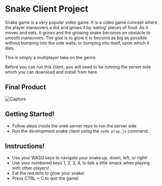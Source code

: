 # Snake Client Project

Snake game is a very popular video game. It is a video game concept where the player maneuvers a dot and grows it by ‘eating’ pieces of food. As it moves and eats, it grows and the growing snake becomes an obstacle to smooth maneuvers. The goal is to grow it to become as big as possible without bumping into the side walls, or bumping into itself, upon which it dies.

This is simply a multiplayer take on the genre.

Before you can run this client, you will need to be running the server side which you can download and install from here. 

## Final Product

![Capture](https://github.com/JordyNtambwe/Snake-Client/assets/152664833/4e804c91-c0be-4f06-a568-557fc16bad95)

## Getting Started!

- Follow steps inside the snek server repo to run the server side
- Run the development snake client using the `node play.js` command.

## Instructions!

- Use your WASD keys to navigate your snake up, down, left, or right!
- Use your numbered keys 1, 2, 3, 4, to talk a little smack when playing with other players!
- Eat the red dots to grow your snake!
- Press CTRL + C to quit the game!
